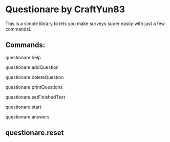 # Questionare by CraftYun83

This is a simple library to lets you make surveys super easily with just a few commands!.

Commands:
-----------------------------------------------------------
questionare.help

questionare.addQuestion

questionare.deleteQuestion

questionare.printQuestions

questionare.setFinishedText

questionare.start

questionare.answers

questionare.reset
-----------------------------------------------------------

